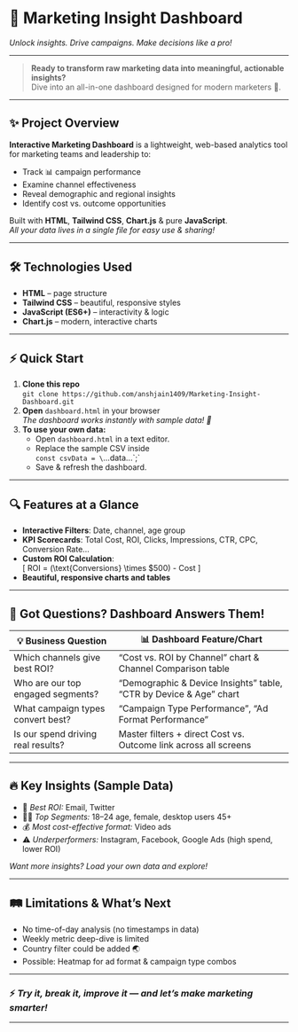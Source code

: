 # 🚀 Marketing Insight Dashboard

_Unlock insights. Drive campaigns. Make decisions like a pro!_

---

> **Ready to transform raw marketing data into meaningful, actionable insights?**  
> Dive into an all-in-one dashboard designed for modern marketers 🎯.

---

## ✨ Project Overview

**Interactive Marketing Dashboard** is a lightweight, web-based analytics tool for marketing teams and leadership to:
- Track 📊 campaign performance
- Examine channel effectiveness
- Reveal demographic and regional insights
- Identify cost vs. outcome opportunities

Built with **HTML**, **Tailwind CSS**, **Chart.js** & pure **JavaScript**.  
_All your data lives in a single file for easy use & sharing!_

---

## 🛠️ Technologies Used

- **HTML** – page structure
- **Tailwind CSS** – beautiful, responsive styles
- **JavaScript (ES6+)** – interactivity & logic
- **Chart.js** – modern, interactive charts

---

## ⚡ Quick Start

1. **Clone this repo**  
   `git clone https://github.com/anshjain1409/Marketing-Insight-Dashboard.git`
2. **Open** `dashboard.html` in your browser  
   _The dashboard works instantly with sample data! 🚦_
3. **To use your own data:**
   - Open `dashboard.html` in a text editor.
   - Replace the sample CSV inside  
     `const csvData = \`...data...\`;`
   - Save & refresh the dashboard.

---

## 🔍 Features at a Glance

- **Interactive Filters**: Date, channel, age group
- **KPI Scorecards**: Total Cost, ROI, Clicks, Impressions, CTR, CPC, Conversion Rate…
- **Custom ROI Calculation**:  
  \[
  ROI = (\text{Conversions} \times \$500) - Cost
  \]
- **Beautiful, responsive charts and tables**

---

## 🧲 Got Questions? Dashboard Answers Them!

| 💡 Business Question                | 📊 Dashboard Feature/Chart                                         |
|-------------------------------------|-------------------------------------------------------------------|
| Which channels give best ROI?       | “Cost vs. ROI by Channel” chart & Channel Comparison table         |
| Who are our top engaged segments?   | “Demographic & Device Insights” table, “CTR by Device & Age” chart |
| What campaign types convert best?   | “Campaign Type Performance”, “Ad Format Performance”               |
| Is our spend driving real results?  | Master filters + direct Cost vs. Outcome link across all screens   |

---

## 🔥 Key Insights (Sample Data)

- 🌟 _Best ROI:_ Email, Twitter
- 🏳️‍🌈 _Top Segments:_ 18–24 age, female, desktop users 45+  
- 💰 _Most cost-effective format:_ Video ads  
- ⚠️ _Underperformers:_ Instagram, Facebook, Google Ads (high spend, lower ROI)

*Want more insights? Load your own data and explore!*

---

## 🛤️ Limitations & What’s Next

- No time-of-day analysis (no timestamps in data)
- Weekly metric deep-dive is limited
- Country filter could be added 🌏
- Possible: Heatmap for ad format & campaign type combos

---

### ⚡ _Try it, break it, improve it — and let’s make marketing smarter!_

---
